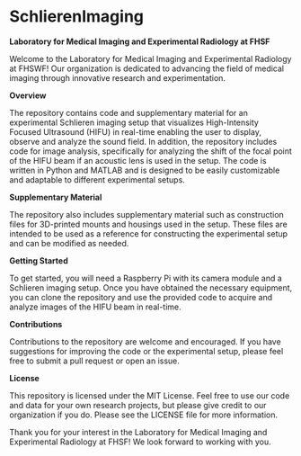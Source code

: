 # SchlierenImaging

**Laboratory for Medical Imaging and Experimental Radiology at FHSF**

Welcome to the Laboratory for Medical Imaging and Experimental Radiology at FHSWF! Our organization is dedicated to advancing the field of medical imaging through innovative research and experimentation.

**Overview**

The repository contains code and supplementary material for an experimental Schlieren imaging setup that visualizes High-Intensity Focused Ultrasound (HIFU) in real-time enabling the user to display, observe and analyze the sound field.
In addition, the repository includes code for image analysis, specifically for analyzing the shift of the focal point of the HIFU beam if an acoustic lens is used in the setup. The code is written in Python and MATLAB and is designed to be easily customizable and adaptable to different experimental setups.

**Supplementary Material**

The repository also includes supplementary material such as construction files for 3D-printed mounts and housings used in the setup. These files are intended to be used as a reference for constructing the experimental setup and can be modified as needed.

**Getting Started**

To get started, you will need a Raspberry Pi with its camera module and a Schlieren imaging setup. Once you have obtained the necessary equipment, you can clone the repository and use the provided code to acquire and analyze images of the HIFU beam in real-time.

**Contributions**

Contributions to the repository are welcome and encouraged. If you have suggestions for improving the code or the experimental setup, please feel free to submit a pull request or open an issue.

**License**

This repository is licensed under the MIT License. Feel free to use our code and data for your own research projects, but please give credit to our organization if you do. Please see the LICENSE file for more information.

Thank you for your interest in the Laboratory for Medical Imaging and Experimental Radiology at FHSF! We look forward to working with you.

